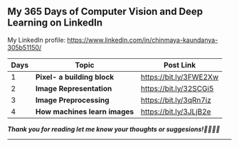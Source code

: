 ## My 365 Days of Computer Vision and Deep Learning on LinkedIn

My LinkedIn profile: https://www.linkedin.com/in/chinmaya-kaundanya-305b51150/

| Days | Topic                                        | Post Link              |
| ---- | -------------------------------------------- | ---------------------- |
| 1    | **Pixel- a building block**                  | https://bit.ly/3FWE2Xw |
| 2    | **Image Representation**                     | https://bit.ly/32SCGi5 |
| 3    | **Image Preprocessing**                      | https://bit.ly/3qRn7iz |
| 4    | **How machines learn images**                | https://bit.ly/3JLjB2e |

***Thank you for reading let me know your thoughts or suggesions!🎉🎉🎉🎉***

----

